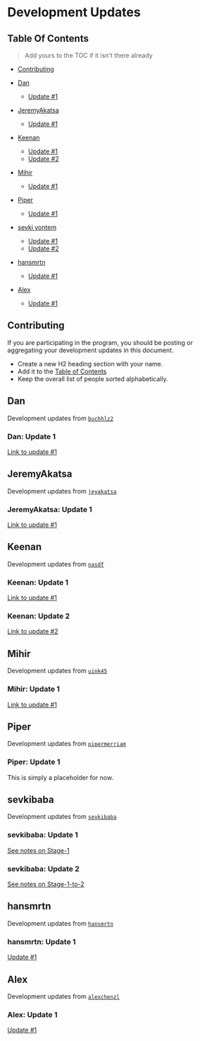 # Development Updates

## Table Of Contents

> Add yours to the TOC if it isn't there already

- [Contributing](#contributing)

- [Dan](#dan)
    - [Update #1](#dan-update-1)

- [JeremyAkatsa](#jeremyakatsa)
    - [Update #1](#jeremyakatsa-update-1)

- [Keenan](#keenan)
    - [Update #1](#keenan-update-1)
    - [Update #2](#keenan-update-2)
   
- [Mihir](#mihir)
    - [Update #1](#mihir-update-1)

- [Piper](#piper)
    - [Update #1](#piper-update-1)

- [sevki yontem](#sevkibaba)
    - [Update #1](#sevkibaba-update-1)
    - [Update #2](#sevkibaba-update-2)

- [hansmrtn](#hansmrtn)
    - [Update #1](#hansmrtn-update-1)

- [Alex](#alex)
    - [Update #1](#alex-update-1)

## Contributing

If you are participating in the program, you should be posting or aggregating
your development updates in this document.

- Create a new H2 heading section with your name.
- Add it to the [Table of Contents](#table-of-contents)
- Keep the overall list of people sorted alphabetically.

## Dan
Development updates from [`buchhlz2`](https://github.com/buchhlz2/)

### Dan: Update 1
[Link to update #1](https://hackmd.io/@dtb/Sk0Q0GW4K)

## JeremyAkatsa

Development updates from [`jeyakatsa`](https://github.com/jeyakatsa)

### JeremyAkatsa: Update 1

[Link to update #1](./notes/jeremyakatsa/Update-1.md)

## Keenan

Development updates from [`nasdf`](https://github.com/nasdf)

### Keenan: Update 1

[Link to update #1](https://hackmd.io/@nasdf/SJ-TiK3VF)

### Keenan: Update 2

[Link to update #2](https://hackmd.io/@nasdf/rJq_p5lUt)

## Mihir

Development updates from [`uink45`](https://github.com/uink45)

### Mihir: Update 1

[Link to update #1](https://hackmd.io/@7s45VWTfS62Y7oet2jJOgQ/HyT36Tk4t)

## Piper

Development updates from [`pipermerriam`](https://github.com/pipermerriam/)

### Piper: Update 1

This is simply a placeholder for now.

## sevkibaba

Development updates from [`sevkibaba`](https://github.com/sevkibaba/)

### sevkibaba: Update 1

[See notes on Stage-1](./notes/sevki/Stage-1-Notes.md)

### sevkibaba: Update 2

[See notes on Stage-1-to-2](./notes/sevki/Stage-1-to-2-Notes.md)

## hansmrtn 

Development updates from [`hansmrtn`](https://github.com/hansmrtn/)

### hansmrtn: Update 1

[Update #1](https://hackmd.io/@hansmrtn/Hyytr4ZVF)

## Alex 

Development updates from [`alexchenzl`](https://github.com/alexchenzl/)

### Alex: Update 1

[Update #1](https://hackmd.io/@alexchenzl/rkXcGporF)
